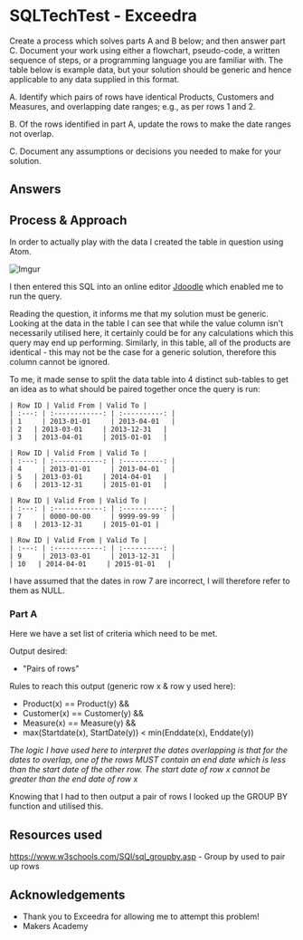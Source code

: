 # SQLTechTest - Exceedra

Create a process which solves parts A and B below; and then answer part C. Document your work using either a flowchart, pseudo-code, a written sequence of steps, or a programming language you are familiar with. The table below is example data, but your solution should be generic and hence applicable to any data supplied in this format.

A. Identify which pairs of rows have identical Products, Customers and Measures, and overlapping date ranges; e.g., as per rows 1 and 2.

B. Of the rows identified in part A, update the rows to make the date ranges not overlap.

C. Document any assumptions or decisions you needed to make for your solution.

## Answers

## Process & Approach

In order to actually play with the data I created the table in question using Atom.

![Imgur](https://i.imgur.com/EWHBp9V.png)

I then entered this SQL into an online editor [Jdoodle](https://www.jdoodle.com/execute-sql-online) which enabled me to run the query.

Reading the question, it informs me that my solution must be generic. Looking at the data in the table I can see that while the value column isn't necessarily utilised here, it certainly could be for any calculations which this query may end up performing. Similarly, in this table, all of the products are identical - this may not be the case for a generic solution, therefore this column cannot be ignored.

To me, it made sense to split the data table into 4 distinct sub-tables to get an idea as to what should be paired together once the query is run:

```Tesco Gross Sales Price
| Row ID | Valid From | Valid To |
| :---: | :------------: | :----------: |
| 1     | 2013-01-01     | 2013-04-01   |
| 2   | 2013-03-01     | 2013-12-31   |
| 3   | 2013-04-01     | 2015-01-01   |
```

```Tesco Distribution Cost
| Row ID | Valid From | Valid To |
| :---: | :------------: | :----------: |
| 4     | 2013-01-01     | 2013-04-01   |
| 5   | 2013-03-01     | 2014-04-01   |
| 6   | 2013-12-31     | 2015-01-01   |
```

```Asda Gross Sales Price
| Row ID | Valid From | Valid To |
| :---: | :------------: | :----------: |
| 7     | 0000-00-00     | 9999-99-99   |
| 8   | 2013-12-31     | 2015-01-01 |
```

```Asda Distribution Cost
| Row ID | Valid From | Valid To |
| :---: | :------------: | :----------: |
| 9     | 2013-03-01     | 2013-12-31   |
| 10   | 2014-04-01     | 2015-01-01   |
```

I have assumed that the dates in row 7 are incorrect, I will therefore refer to them as NULL.

### Part A

Here we have a set list of criteria which need to be met.

Output desired:

* "Pairs of rows"

Rules to reach this output (generic row x & row y used here):

* Product(x) == Product(y) &&
* Customer(x) == Customer(y) &&
* Measure(x) == Measure(y) &&
* max(Startdate(x), StartDate(y)) < min(Enddate(x), Enddate(y))

 *The logic I have used here to interpret the dates overlapping is that for the dates to overlap, one of the rows MUST contain an end date which is less than the start date of the other row. The start date of row x cannot be greater than the end date of row x*

Knowing that I had to then output a pair of rows I looked up the GROUP BY function and utilised this.

## Resources used

https://www.w3schools.com/SQl/sql_groupby.asp - Group by used to pair up rows

## Acknowledgements

* Thank you to Exceedra for allowing me to attempt this problem!
* Makers Academy

